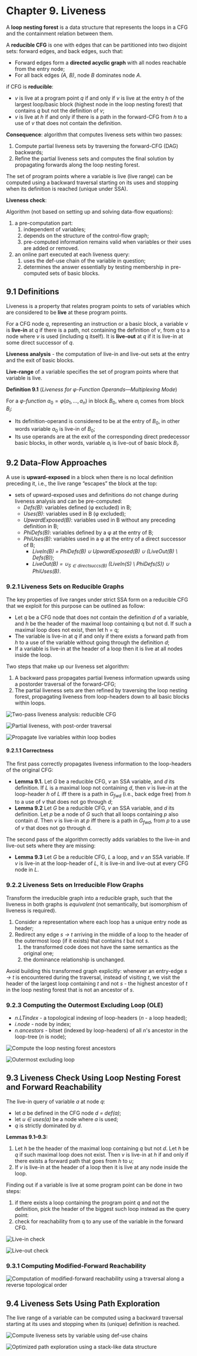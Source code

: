 # Chapter 9. Liveness

A **loop nesting forest** is a data structure that represents the loops in a CFG and the containment relation between them.

A **reducible CFG** is one with edges that can be partitioned into two disjoint sets: forward edges, and back edges, such that:
* Forward edges form a **directed acyclic graph** with all nodes reachable from the entry node;
* For all back edges *(A, B)*, node *B* dominates node *A*.

if CFG is **reducible**:
* *v* is live at a program point *q* if and only if *v* is live at the entry *h* of the largest loop/basic block (highest node in the loop nesting forest) that contains *q* but not the definition of *v*;
* *v* is live at *h* if and only if there is a path in the forward-CFG from *h* to a use of *v* that does not contain the definition.

**Consequence**: algorithm that computes liveness sets within two passes:
1. Compute partial liveness sets by traversing the forward-CFG (DAG) backwards;
2. Refine the partial liveness sets and computes the final solution by propagating forwards along the loop nesting forest.

The set of program points where a variable is live (live range) can be computed using a backward traversal starting on its uses and stopping when its definition is reached (unique under SSA).

**Liveness check**:

Algorithm (not based on setting up and solving data-flow equations):
1. a pre-computation part:
   1. independent of variables;
   2. depends on the structure of the control-flow graph;
   3. pre-computed information remains valid when variables or their uses are added or removed.
2. an online part executed at each liveness query:
   1. uses the def-use chain of the variable in question;
   2. determines the answer essentially by testing membership in pre-computed sets of basic blocks.

## 9.1 Definitions

Liveness is a property that relates program points to sets of variables which are considered to be **live** at these program points.

For a CFG node *q*, representing an instruction or a basic block, a variable *v* is **live-in** at *q* if there is a path, not containing the definition of *v*, from *q* to a node where *v* is used (including q itself). It is **live-out** at *q* if it is live-in at some direct successor of *q*.

**Liveness analysis** - the computation of live-in and live-out sets at the entry and the exit of basic blocks.

**Live-range** of a variable specifies the set of program points where that variable is live.

**Definition 9.1** (*Liveness for φ-Function Operands—Multiplexing Mode*)

For a *φ-function* ${a_0 = φ(a_1, . . . , a_n)}$ in block ${B_0}$, where ${a_i}$ comes from block ${B_i}$:
* Its definition-operand is considered to be at the entry of ${B_0}$, in other words variable ${a_0}$ is live-in of ${B_0}$;
* Its use operands are at the exit of the corresponding direct predecessor basic blocks, in other words, variable ${a_i}$ is live-out of basic block ${B_i}$.

## 9.2 Data-Flow Approaches

A use is **upward-exposed** in a block when there is no local definition preceding it, i.e., the live range “escapes” the block at the top:
* sets of upward-exposed uses and definitions do not change during liveness analysis and can be pre-computed:
  * *Defs(B)*: variables defined (φ excluded) in B;
  * *Uses(B)*: variables used in B (φ excluded);
  * *UpwardExposed(B)*: variables used in B without any preceding definition in B;
  * *PhiDefs(B)*: variables defined by a φ at the entry of B;
  * *PhiUses(B)*: variables used in a φ at the entry of a direct successor of B;
    * *LiveIn(B) = PhiDefs(B) ∪ UpwardExposed(B) ∪ (LiveOut(B) \ Defs(B))*;
    * *LiveOut(B) = $∪_{S∈directsuccs(B)}$ (LiveIn(S) \ PhiDefs(S)) ∪ PhiUses(B)*.

### 9.2.1 Liveness Sets on Reducible Graphs

The key properties of live ranges under strict SSA form on a reducible CFG that we exploit for this purpose can be outlined as follow:
* Let *q* be a CFG node that does not contain the definition *d* of a variable, and *h* be the header of the maximal loop containing q but not d. If such a maximal loop does not exist, then let h = q;
* The variable is live-in at *q* if and only if there exists a forward path from *h* to a use of the variable without going through the definition *d*;
* If a variable is live-in at the header of a loop then it is live at all nodes inside the loop.

Two steps that make up our liveness set algorithm:
1. A backward pass propagates partial liveness information upwards using a postorder traversal of the forward-CFG;
2. The partial liveness sets are then refined by traversing the loop nesting forest, propagating liveness from loop-headers down to all basic blocks within loops.

![Two-pass liveness analysis: reducible CFG](../pics/algorithm-9-1.png)

![Partial liveness, with post-order traversal](../pics/algorithm-9-2.png)

![Propagate live variables within loop bodies](../pics/algorithm-9-3.png)

#### 9.2.1.1 Correctness

The first pass correctly propagates liveness information to the loop-headers of the original CFG:
* **Lemma 9.1.** Let *G* be a reducible CFG, *v* an SSA variable, and *d* its definition. If *L* is a maximal loop not containing *d*, then *v* is live-in at the loop-header *h* of *L* iff there is a path in ${G_{fwd}}$ (i.e., back edge free) from *h* to a use of *v* that does not go through *d*;
* **Lemma 9.2** Let *G* be a reducible CFG, *v* an SSA variable, and *d* its definition. Let *p* be a node of *G* such that all loops containing *p* also contain *d*. Then *v* is live-in at *p* iff there is a path in  ${G_{fwd}}$, from *p* to a use of *v* that does not go through d.

The second pass of the algorithm correctly adds variables to the live-in and live-out sets where they are missing:
* **Lemma 9.3** Let *G* be a reducible CFG, *L* a loop, and *v* an SSA variable. If *v* is live-in at the loop-header of *L*, it is live-in and live-out at every CFG node in *L*.

### 9.2.2 Liveness Sets on Irreducible Flow Graphs

Transform the irreducible graph into a reducible graph, such that the liveness in both graphs is *equivalent* (not semantically, but isomorphism of liveness is required).
1. Consider a representation where each loop has a unique entry node as header;
2. Redirect any edge *s → t* arriving in the middle of a loop to the header of the outermost loop (if it exists) that contains *t* but not *s*.
   1. the transformed code does not have the same semantics as the original one;
   2. the dominance relationship is unchanged.

Avoid building this transformed graph explicitly: whenever an entry-edge *s → t* is encountered during the traversal, instead of visiting *t*, we visit the header of the largest loop containing *t* and not *s* - the highest ancestor of *t* in the loop nesting forest that is not an ancestor of *s*.

### 9.2.3 Computing the Outermost Excluding Loop (OLE)

 * *n.LTindex* - a topological indexing of loop-headers (*n* - a loop headed);
 * *i.node* - node by index;
 * *n.ancestors* - bitset (indexed by loop-headers) of all *n*'s ancestor in the loop-tree (*n* is node);

![Compute the loop nesting forest ancestors](../pics/algorithm-9-4.png)

![Outermost excluding loop](../pics/algorithm-9-5.png)

## 9.3 Liveness Check Using Loop Nesting Forest and Forward Reachability

The live-in query of variable *a* at node *q*:
* let *a* be defined in the CFG node *d = def(a)*;
* let *u ∈ uses(a)* be a node where *a* is used;
* *q* is strictly dominated by *d*.

**Lemmas 9.1–9.3:**
1. Let *h* be the header of the maximal loop containing *q* but not *d*. Let *h* be *q* if such maximal loop does not exist. Then *v* is live-in at *h* if and only if there exists a forward path that goes from *h* to *u*;
2. If *v* is live-in at the header of a loop then it is live at any node inside the loop.

Finding out if a variable is live at some program point can be done in two steps:
1. if there exists a loop containing the program point *q* and not the definition, pick the header of the biggest such loop instead as the query point:
2. check for reachability from q to any use of the variable in the forward CFG.

![Live-in check](../pics/algorithm-9-6.png)

![Live-out check](../pics/algorithm-9-7.png)

### 9.3.1 Computing Modified-Forward Reachability

![Computation of modified-forward reachability using a traversal along a reverse topological order](../pics/algorithm-9-8.png)

## 9.4 Liveness Sets Using Path Exploration

The live range of a variable can be computed using a backward traversal starting at its uses and stopping when its (unique) definition is reached.

![Compute liveness sets by variable using def-use chains](../pics/algorithm-9-9.png)

![Optimized path exploration using a stack-like data structure](../pics/algorithm-9-10.png)